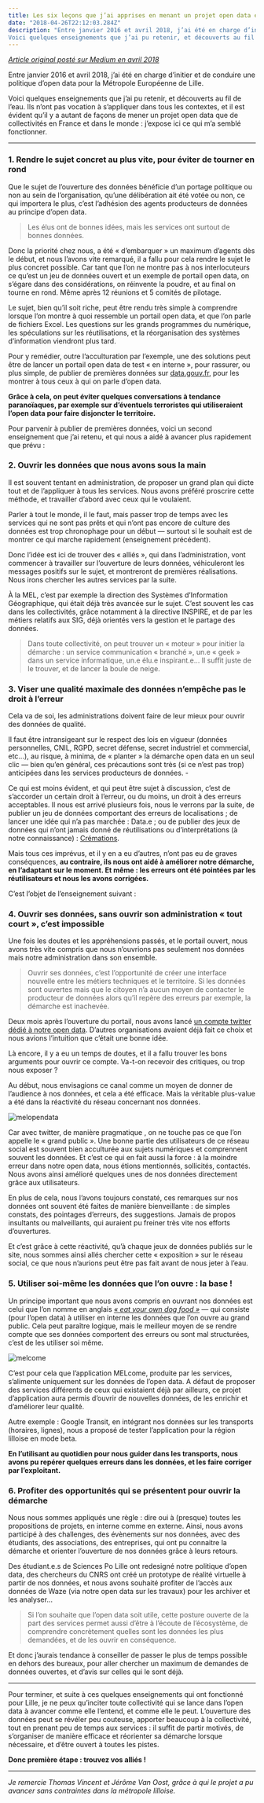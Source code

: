 ```yaml
---
title: Les six leçons que j’ai apprises en menant un projet open data en collectivité
date: "2018-04-26T22:12:03.284Z"
description: "Entre janvier 2016 et avril 2018, j’ai été en charge d’initier et de conduire une politique d’open data pour la Métropole Européenne de Lille.
Voici quelques enseignements que j’ai pu retenir, et découverts au fil de l’eau."
---
```


[*Article original posté sur Medium en avril 2018*](https://medium.com/datactivist/les-six-le%C3%A7ons-que-jai-apprises-en-menant-un-projet-open-data-en-collectivit%C3%A9-455362671ab6)

Entre janvier 2016 et avril 2018, j’ai été en charge d’initier et de conduire une politique d’open data pour la Métropole Européenne de Lille.

Voici quelques enseignements que j’ai pu retenir, et découverts au fil de l’eau. Ils n’ont pas vocation à s’appliquer dans tous les contextes, et il est évident qu’il y a autant de façons de mener un projet open data que de collectivités en France et dans le monde : j’expose ici ce qui m’a semblé fonctionner.

---

### 1. Rendre le sujet concret au plus vite, pour éviter de tourner en rond

Que le sujet de l’ouverture des données bénéficie d’un portage politique ou non au sein de l’organisation, qu’une délibération ait été votée ou non, ce qui importera le plus, c’est l’adhésion des agents producteurs de données au principe d’open data.

<blockquote>Les élus ont de bonnes idées, mais les services ont surtout de bonnes données.</blockquote>

Donc la priorité chez nous, a été « d’embarquer » un maximum d’agents dès le début, et nous l’avons vite remarqué, il a fallu pour cela rendre le sujet le plus concret possible. Car tant que l’on ne montre pas à nos interlocuteurs ce qu’est un jeu de données ouvert et un exemple de portail open data, on s’égare dans des considérations, on réinvente la poudre, et au final on tourne en rond. Même après 12 réunions et 5 comités de pilotage.

Le sujet, bien qu’il soit riche, peut être rendu très simple à comprendre lorsque l’on montre à quoi ressemble un portail open data, et que l’on parle de fichiers Excel. Les questions sur les grands programmes du numérique, les spéculations sur les réutilisations, et la réorganisation des systèmes d’information viendront plus tard.

Pour y remédier, outre l’acculturation par l’exemple, une des solutions peut être de lancer un portail open data de test « en interne », pour rassurer, ou plus simple, de publier de premières données sur [data.gouv.fr](https://www.data.gouv.fr/fr/), pour les montrer à tous ceux à qui on parle d’open data.

**Grâce à cela, on peut éviter quelques conversations à tendance paranoïaques, par exemple sur d’éventuels terroristes qui utiliseraient l’open data pour faire disjoncter le territoire.**

Pour parvenir à publier de premières données, voici un second enseignement que j’ai retenu, et qui nous a aidé à avancer plus rapidement que prévu :

### 2. Ouvrir les données que nous avons sous la main

Il est souvent tentant en administration, de proposer un grand plan qui dicte tout et de l’appliquer à tous les services. Nous avons préféré proscrire cette méthode, et travailler d’abord avec ceux qui le voulaient.

Parler à tout le monde, il le faut, mais passer trop de temps avec les services qui ne sont pas prêts et qui n’ont pas encore de culture des données est trop chronophage pour un début — surtout si le souhait est de montrer ce qui marche rapidement (enseignement précédent).

Donc l’idée est ici de trouver des « alliés », qui dans l’administration, vont commencer à travailler sur l’ouverture de leurs données, véhiculeront les messages positifs sur le sujet, et montreront de premières réalisations. Nous irons chercher les autres services par la suite.

À la MEL, c’est par exemple la direction des Systèmes d’Information Géographique, qui était déjà très avancée sur le sujet. C’est souvent les cas dans les collectivités, grâce notamment à la directive INSPIRE, et de par les métiers relatifs aux SIG, déjà orientés vers la gestion et le partage des données.

<blockquote>Dans toute collectivité, on peut trouver un « moteur » pour initier la démarche : un service communication « branché », un.e « geek » dans un service informatique, un.e élu.e inspirant.e… Il suffit juste de le trouver, et de lancer la boule de neige.</blockquote>

### 3. Viser une qualité maximale des données n’empêche pas le droit à l’erreur

Cela va de soi, les administrations doivent faire de leur mieux pour ouvrir des données de qualité.

Il faut être intransigeant sur le respect des lois en vigueur (données personnelles, CNIL, RGPD, secret défense, secret industriel et commercial, etc…), au risque, à minima, de « planter » la démarche open data en un seul clic — bien qu’en général, ces précautions sont très (si ce n’est pas trop) anticipées dans les services producteurs de données. -

Ce qui est moins évident, et qui peut être sujet à discussion, c’est de s’accorder un certain droit à l’erreur, ou du moins, un droit à des erreurs acceptables. Il nous est arrivé plusieurs fois, nous le verrons par la suite, de publier un jeu de données comportant des erreurs de localisations ; de lancer une idée qui n’a pas marchée : Data.e ; ou de publier des jeux de données qui n’ont jamais donné de réutilisations ou d’interprétations (à notre connaissance) : [Crémations](https://opendata.lillemetropole.fr/explore/dataset/cremations-depuis-2014/table/?flg=fr&location=3,35.37295,-26.10849&basemap=jawg.streets).

Mais tous ces imprévus, et il y en a eu d’autres, n’ont pas eu de graves conséquences, **au contraire, ils nous ont aidé à améliorer notre démarche, en l’adaptant sur le moment. Et même : les erreurs ont été pointées par les réutilisateurs et nous les avons corrigées.**

C’est l’objet de l’enseignement suivant :

### 4. Ouvrir ses données, sans ouvrir son administration « tout court », c’est impossible

Une fois les doutes et les appréhensions passés, et le portail ouvert, nous avons très vite compris que nous n’ouvrions pas seulement nos données mais notre administration dans son ensemble.

<blockquote>Ouvrir ses données, c’est l’opportunité de créer une interface nouvelle entre les métiers techniques et le territoire. Si les données sont ouvertes mais que le citoyen n’a aucun moyen de contacter le producteur de données alors qu’il repère des erreurs par exemple, la démarche est inachevée.</blockquote>

Deux mois après l’ouverture du portail, nous avons lancé [un compte twitter dédié à notre open data](https://twitter.com/MEL_OpenData). D’autres organisations avaient déjà fait ce choix et nous avions l’intuition que c’était une bonne idée.

Là encore, il y a eu un temps de doutes, et il a fallu trouver les bons arguments pour ouvrir ce compte. Va-t-on recevoir des critiques, ou trop nous exposer ?

Au début, nous envisagions ce canal comme un moyen de donner de l’audience à nos données, et cela a été efficace. Mais la véritable plus-value a été dans la réactivité du réseau concernant nos données.

![melopendata](melopendata.png)

Car avec twitter, de manière pragmatique , on ne touche pas ce que l’on appelle le « grand public ». Une bonne partie des utilisateurs de ce réseau social est souvent bien acculturée aux sujets numériques et comprennent souvent les données. Et c’est ce qui en fait aussi la force : à la moindre erreur dans notre open data, nous étions mentionnés, sollicités, contactés. Nous avons ainsi amélioré quelques unes de nos données directement grâce aux utilisateurs.

En plus de cela, nous l’avons toujours constaté, ces remarques sur nos données ont souvent été faites de manière bienveillante : de simples constats, des pointages d’erreurs, des suggestions. Jamais de propos insultants ou malveillants, qui auraient pu freiner très vite nos efforts d’ouvertures.

Et c’est grâce à cette réactivité, qu’à chaque jeux de données publiés sur le site, nous sommes ainsi allés chercher cette « exposition » sur le réseau social, ce que nous n’aurions peut être pas fait avant de nous jeter à l’eau.

### 5. Utiliser soi-même les données que l’on ouvre : la base !

Un principe important que nous avons compris en ouvrant nos données est celui que l’on nomme en anglais [*« eat your own dog food »*](https://fr.wikipedia.org/wiki/Dogfooding) — qui consiste (pour l’open data) à utiliser en interne les données que l’on ouvre au grand public. Cela peut paraître logique, mais le meilleur moyen de se rendre compte que ses données comportent des erreurs ou sont mal structurées, c’est de les utiliser soi même.

![melcome](melcome.png)

C’est pour cela que l’application MELcome, produite par les services, s’alimente uniquement sur les données de l’open data. A défaut de proposer des services différents de ceux qui existaient déjà par ailleurs, ce projet d’application aura permis d’ouvrir de nouvelles données, de les enrichir et d’améliorer leur qualité.

Autre exemple : Google Transit, en intégrant nos données sur les transports (horaires, lignes), nous a proposé de tester l’application pour la région lilloise en mode beta.

**En l’utilisant au quotidien pour nous guider dans les transports, nous avons pu repérer quelques erreurs dans les données, et les faire corriger par l’exploitant.**

### 6. Profiter des opportunités qui se présentent pour ouvrir la démarche

Nous nous sommes appliqués une règle : dire oui à (presque) toutes les propositions de projets, en interne comme en externe. Ainsi, nous avons participé à des challenges, des évènements sur nos données, avec des étudiants, des associations, des entreprises, qui ont pu connaitre la démarche et orienter l’ouverture de nos données grâce à leurs retours.

Des étudiant.e.s de Sciences Po Lille ont redesigné notre politique d’open data, des chercheurs du CNRS ont créé un prototype de réalité virtuelle à partir de nos données, et nous avons souhaité profiter de l’accès aux données de Waze (via notre open data sur les travaux) pour les archiver et les analyser…

<blockquote>Si l’on souhaite que l’open data soit utile, cette posture ouverte de la part des services permet aussi d’être à l’écoute de l’écosystème, de comprendre concrètement quelles sont les données les plus demandées, et de les ouvrir en conséquence.</blockquote> 

Et donc j’aurais tendance à conseiller de passer le plus de temps possible en dehors des bureaux, pour aller chercher un maximum de demandes de données ouvertes, et d’avis sur celles qui le sont déjà.

---

Pour terminer, et suite à ces quelques enseignements qui ont fonctionné pour Lille, je ne peux qu’inciter toute collectivité qui se lance dans l’open data à avancer comme elle l’entend, et comme elle le peut. L’ouverture des données peut se révéler peu couteuse, apporter beaucoup à la collectivité, tout en prenant peu de temps aux services : il suffit de partir motivés, de s’organiser de manière efficace et réorienter sa démarche lorsque nécessaire, et d’être ouvert à toutes les pistes.

**Donc première étape : trouvez vos alliés !**

---
*Je remercie Thomas Vincent et Jérôme Van Oost, grâce à qui le projet a pu avancer sans contraintes dans la métropole lilloise.*
